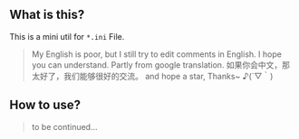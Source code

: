 ## What is this?
This is a mini util for `*.ini` File.

> My English is poor, but I still try to edit comments in English. I hope you can understand.
> Partly from google translation.
> 如果你会中文，那太好了，我们能够很好的交流。
> and hope a star, Thanks~  ♪(´▽｀)

## How to use?
> to be continued...



